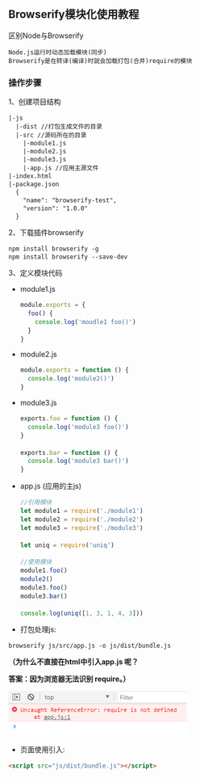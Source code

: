 ## Browserify模块化使用教程

区别Node与Browserify

	Node.js运行时动态加载模块(同步)
	Browserify是在转译(编译)时就会加载打包(合并)require的模块


### 操作步骤

1、创建项目结构
```
|-js
  |-dist //打包生成文件的目录
  |-src //源码所在的目录
    |-module1.js
    |-module2.js
    |-module3.js
    |-app.js //应用主源文件
|-index.html
|-package.json
  {
    "name": "browserify-test",
    "version": "1.0.0"
  }
```


2、下载插件browserify

```
npm install browserify -g
npm install browserify --save-dev
```



3、定义模块代码
* module1.js
  ```js
  module.exports = {
    foo() {
      console.log('moudle1 foo()')
    }
  }
  ```
* module2.js
  ```js
  module.exports = function () {
    console.log('module2()')
  }
  ```
* module3.js
  ```js
  exports.foo = function () {
    console.log('module3 foo()')
  }

  exports.bar = function () {
    console.log('module3 bar()')
  }
  ```
* app.js (应用的主js)
  ```js
  //引用模块
  let module1 = require('./module1')
  let module2 = require('./module2')
  let module3 = require('./module3')

  let uniq = require('uniq')

  //使用模块
  module1.foo()
  module2()
  module3.foo()
  module3.bar()

  console.log(uniq([1, 3, 1, 4, 3]))
  ```


* 打包处理js:

```
browserify js/src/app.js -o js/dist/bundle.js
```

**（为什么不直接在html中引入app.js 呢？**

**答案：因为浏览器无法识别 require。）**

![](./img/1.png)





- 页面使用引入:

```html
<script src="js/dist/bundle.js"></script> 
```
